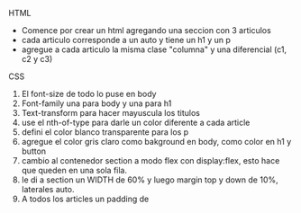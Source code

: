HTML

- Comence por crear un html agregando una seccion con 3 articulos
- cada articulo corresponde a un auto y tiene un h1 y un p
- agregue a cada articulo la misma clase "columna" y una diferencial (c1, c2 y c3)


CSS

1. El font-size de todo lo puse en body
2. Font-family una para body y una para h1
3. Text-transform para hacer mayuscula los titulos
4. use el nth-of-type para darle un color diferente a cada article
5. defini el color blanco transparente para los p
6. agregue el color gris claro como bakground en body, como color en h1 y button
7. cambio al contenedor section a modo flex con display:flex, esto hace que queden en una sola fila.
8. le di a section un WIDTH de 60% y luego margin top y down de 10%, laterales auto.
9. A todos los articles un padding de 
